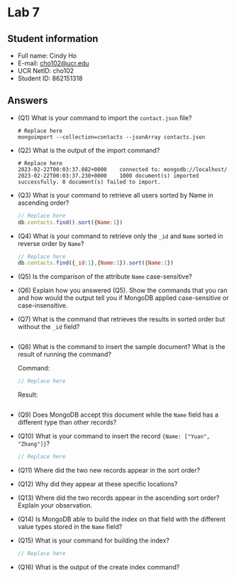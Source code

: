 # Lab 7

## Student information

* Full name: Cindy Ho
* E-mail: cho102@ucr.edu
* UCR NetID: cho102
* Student ID: 862151318

## Answers

* (Q1) What is your command to import the `contact.json` file?

    ```shell
    # Replace here
    mongoimport --collection=contacts --jsonArray contacts.json
    ```

* (Q2) What is the output of the import command?

    ```text
    # Replace here
    2023-02-22T00:03:37.082+0000	connected to: mongodb://localhost/
    2023-02-22T00:03:37.230+0000	1000 document(s) imported successfully. 0 document(s) failed to import.
    ```

* (Q3) What is your command to retrieve all users sorted by Name in ascending order?

    ```javascript
    // Replace here
    db.contacts.find().sort({Name:1})
    ```

* (Q4) What is your command to retrieve only the `_id` and `Name` sorted in reverse order by `Name`?

    ```javascript
    // Replace here
    db.contacts.find({_id:1},{Name:1}).sort({Name:1})
    ```

* (Q5) Is the comparison of the attribute `Name` case-sensitive?


* (Q6) Explain how you answered (Q5). Show the commands that you ran and how would the output tell you if MongoDB applied case-sensitive or case-insensitive.


* (Q7) What is the command that retrieves the results in sorted order but without the `_id` field?

    ```javascript
    ```


* (Q8) What is the command to insert the sample document? What is the result of running the command?

    Command:
    ```javascript
    // Replace here
    ```

    Result:
    ```json
    ```

* (Q9) Does MongoDB accept this document while the `Name` field has a different type than other records?



* (Q10) What is your command to insert the record `{Name: ["Yuan", "Zhang"]}`?

    ```javascript
    // Replace here
    ```


* (Q11) Where did the two new records appear in the sort order?


* (Q12) Why did they appear at these specific locations?


* (Q13) Where did the two records appear in the ascending sort order? Explain your observation.


* (Q14) Is MongoDB able to build the index on that field with the different value types stored in the `Name` field?


* (Q15) What is your command for building the index?

    ```javascript
    // Replace here
    ```


* (Q16) What is the output of the create index command?

    ```text
    ```
